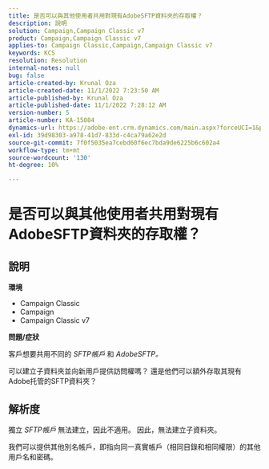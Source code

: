 ```yaml
---
title: 是否可以與其他使用者共用對現有AdobeSFTP資料夾的存取權？
description: 說明
solution: Campaign,Campaign Classic v7
product: Campaign,Campaign Classic v7
applies-to: Campaign Classic,Campaign,Campaign Classic v7
keywords: KCS
resolution: Resolution
internal-notes: null
bug: false
article-created-by: Krunal Oza
article-created-date: 11/1/2022 7:23:50 AM
article-published-by: Krunal Oza
article-published-date: 11/1/2022 7:28:12 AM
version-number: 5
article-number: KA-15084
dynamics-url: https://adobe-ent.crm.dynamics.com/main.aspx?forceUCI=1&pagetype=entityrecord&etn=knowledgearticle&id=44323421-b659-ed11-9561-6045bd0067ea
exl-id: 39d98303-a978-41d7-833d-c4ca79a62e2d
source-git-commit: 7f0f5035ea7cebd60f6ec7bda9de6225b6c602a4
workflow-type: tm+mt
source-wordcount: '130'
ht-degree: 10%

---
```


# 是否可以與其他使用者共用對現有AdobeSFTP資料夾的存取權？

## 說明

<b>環境</b>
- Campaign Classic
- Campaign
- Campaign Classic v7





<b>問題/症狀</b>


客戶想要共用不同的 *SFTP帳戶* 和 *AdobeSFTP。*

可以建立子資料夾並向新用戶提供訪問權嗎？ 還是他們可以額外存取其現有Adobe托管的SFTP資料夾？




## 解析度


獨立 *SFTP帳戶* 無法建立，因此不適用。 因此，無法建立子資料夾。

我們可以提供其他別名帳戶，即指向同一真實帳戶（相同目錄和相同權限）的其他用戶名和密碼。

